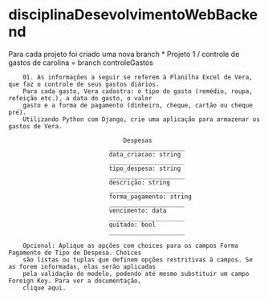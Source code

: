 # disciplinaDesevolvimentoWebBackend
Para cada projeto foi criado uma nova branch
    * Projeto 1 / controle de gastos de carolina = branch controleGastos

        01. As informações a seguir se referem à Planilha Excel de Vera, que faz o controle de seus gastos diários.
        Para cada gasto, Vera cadastra: o tipo do gasto (remédio, roupa, refeição etc.), a data do gasto, o valor
        gasto e a forma de pagamento (dinheiro, cheque, cartão ou cheque pré).
        Utilizando Python com Django, crie uma aplicação para armazenar os gastos de Vera.

                                    Despesas
                                _____________________
                                data_criacao: string
                                _____________________
                                tipo_despesa: string
                                _____________________
                                descrição: string
                                _____________________
                                forma_pagamento: string
                                _____________________
                                vencimento: data
                                _____________________
                                quitado: bool
                                _____________________

        Opcional: Aplique as opções com choices para os campos Forma Pagamento de Tipo de Despesa. Choices
        são listas ou tuplas que definem opções restritivas à campos. Se as forem informadas, elas serão aplicadas
        pela validação do modelo, podendo até mesmo substituir um campo Foreign Key. Para ver a documentação,
        clique aqui.